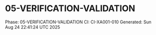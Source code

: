 # 05-VERIFICATION-VALIDATION
Phase: 05-VERIFICATION-VALIDATION
CI: CI-XA001-010
Generated: Sun Aug 24 22:41:24 UTC 2025
